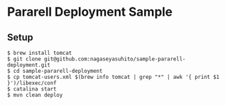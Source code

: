 Pararell Deployment Sample
==

Setup
--
    $ brew install tomcat
	$ git clone git@github.com:nagaseyasuhito/sample-pararell-deployment.git
	$ cd sample-pararell-deployment
    $ cp tomcat-users.xml $(brew info tomcat | grep "*" | awk '{ print $1 }')/libexec/conf
    $ catalina start
    $ mvn clean deploy
